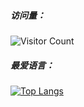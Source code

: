 ##### 访问量：
![Visitor Count](https://profile-counter.glitch.me/Christmas/count.svg)
##### 最爱语言：
[![Top Langs](https://github-readme-stats.vercel.app/api/top-langs/?username=Christmas)](https://github.com/Christmas/github-readme-stats)
